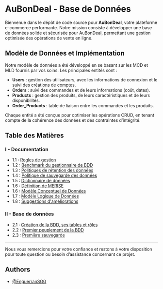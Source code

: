 # AuBonDeal - Base de Données

Bienvenue dans le dépôt de code source pour **AuBonDeal**, votre plateforme e-commerce performante. Notre mission consiste à développer une base de données solide et sécurisée pour AuBonDeal, permettant une gestion optimisée des opérations de vente en ligne. 

## Modèle de Données et Implémentation

Notre modèle de données a été développé en se basant sur les MCD et MLD fournis par vos soins. Les principales entités sont :
- **Users** : gestion des utilisateurs, avec les informations de connexion et le suivi des créations de comptes.
- **Orders** : suivi des commandes et de leurs informations (coût, dates).
- **Products** : gestion des produits, de leurs caractéristiques et de leurs disponibilités.
- **Order_Products** : table de liaison entre les commandes et les produits.

Chaque entité a été conçue pour optimiser les opérations CRUD, en tenant compte de la cohérence des données et des contraintes d’intégrité.

## Table des Matières

### I - Documentation 
- 1.1 : [Règles de gestion](doc/regles-gestions.md)
- 1.2 : [Benchmark du gestionnaire de BDD](doc/BDD/benchmark.md)
- 1.3 : [Politiques de rétention des données](doc/BDD/politique-retention.md)
- 1.4 : [Politique de sauvegarde des données](doc/BDD/politique-sauvegardes.md)
- 1.5 : [Dictionnaire de données](doc/BDD/dictionnaire-donnees.md)
- 1.6 : [Définition de MERISE](doc/MERISE-definition.md)
- 1.6 : [Modèle Conceptuel de Données](doc/BDD/MCD.png)
- 1.7 : [Modèle Logique de Données](doc/BDD/MLD.png)
- 1.8 : [Suggestions d'améliorations](doc/propositions-amelioration.md)

### II - Base de données
- 2.1 : [Création de la BDD, ses tables et rôles](data/tables-roles.sql)
- 2.2 : [Premier peuplement de la BDD](data/seed-data.sql)
- 2.3 : [Première sauvegarde](data/Sauvegardes/manual_backup_20241111.sql)

---

Nous vous remercions pour votre confiance et restons à votre disposition pour toute question ou besoin d’assistance concernant ce projet.

## Authors

- [@EnguerranSGG](https://github.com/EnguerranSGG)


